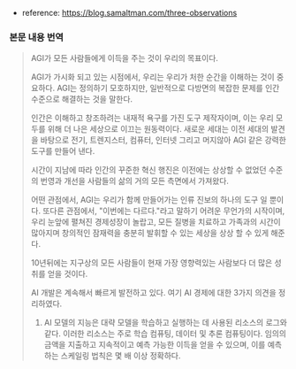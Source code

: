 - reference: https://blog.samaltman.com/three-observations

### 본문 내용 번역
> AGI가 모든 사람들에게 이득을 주는 것이 우리의 목표이다.
> 
> AGI가 가시화 되고 있는 시점에서, 우리는 우리가 처한 순간을 이해하는 것이 중요하다. AGI는 정의하기 모호하지만, 일반적으로 다방면의 복잡한 문제를 인간 수준으로 해결하는 것을 말한다.
> 
> 인간은 이해하고 창조하려는 내재적 욕구를 가진 도구 제작자이며, 이는 우리 모두를 위해 더 나은 세상으로 이끄는 원동력이다. 새로운 세대는 이전 세대의 발견을 바탕으로 전기, 트렌지스터, 컴퓨터, 인터넷 그리고 머지않아 AGI 같은 강력한 도구를 만들어 낸다.
> 
> 시간이 지남에 따라 인간의 꾸준한 혁신 행진은 이전에는 상상할 수 없었던 수준의 번영과 개선을 사람들의 삶의 거의 모든 측면에서 가져왔다.
> 
> 어떤 관점에서, AGI는 우리가 함께 만들어가는 인류 진보의 하나의 도구 일 뿐이다. 또다른 관점에서, "이번에는 다르다."라고 말하기 어려운 무언가의 시작이며, 우리 눈앞에 펼쳐진 경제성장이 놀랍고, 모든 질병을 치료하고 가족과의 시간이 많아지며 창의적인 잠재력을 충분히 발휘할 수 있는 세상을 상상 할 수 있게 해준다.
> 
> 10년뒤에는 지구상의 모든 사람들이 현재 가장 영향력있는 사람보다 더 많은 성취를 얻을 것이다.
> 
> AI 개발은 계속해서 빠르게 발전하고 있다. 여기 AI 경제에 대한 3가지 의견을 정리하였다. 
> 
> 1. AI 모델의 지능은 대략 모델을 학습하고 실행하는 데 사용된 리소스의 로그와 같다. 이러한 리소스는 주로 학습 컴퓨팅, 데이터 및 추론 컴퓨팅이다. 임의의 금액을 지출하고 지속적이고 예측 가능한 이득을 얻을 수 있으며, 이를 예측하는 스케일링 법칙은 몇 배 이상 정확하다.

